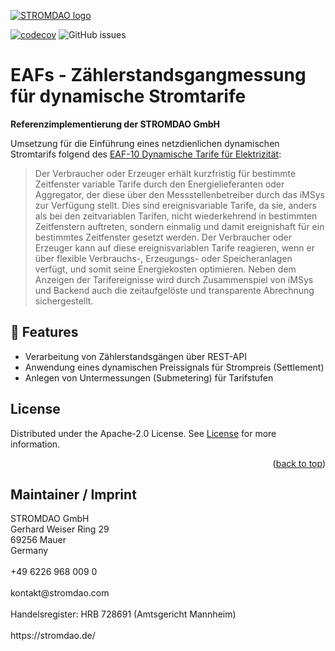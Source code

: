 [![STROMDAO logo](https://static.corrently.cloud/stromdao_988.png)](https://stromdao.de/)

[![codecov](https://codecov.io/gh/energychain/STROMDAO_EAFs/graph/badge.svg?token=O04DB3uPAJ)](https://codecov.io/gh/energychain/STROMDAO_EAFs)
![GitHub issues](https://img.shields.io/github/issues/energychain/STROMDAO_EAFs)

# EAFs - Zählerstandsgangmessung für dynamische Stromtarife
**Referenzimplementierung der STROMDAO GmbH**

Umsetzung für die Einführung eines netzdienlichen dynamischen Stromtarifs folgend des [EAF-10 Dynamische Tarife für Elektrizität](https://www.bsi.bund.de/SharedDocs/Downloads/DE/BSI/SmartMeter/Stufenmodell/Energiewirtschaftliche_Anwendungsfaelle.pdf?__blob=publicationFile&v=5):

> Der Verbraucher oder Erzeuger erhält kurzfristig für bestimmte Zeitfenster variable Tarife durch den Energielieferanten oder Aggregator, der diese über den Messstellenbetreiber durch das iMSys zur Verfügung stellt. Dies sind ereignisvariable Tarife, da sie, anders als bei den zeitvariablen Tarifen, nicht wiederkehrend in bestimmten Zeitfenstern auftreten, sondern einmalig und damit ereignishaft für ein bestimmtes Zeitfenster gesetzt werden. Der Verbraucher oder Erzeuger kann auf diese ereignisvariablen Tarife reagieren, wenn er über flexible Verbrauchs-, Erzeugungs- oder Speicheranlagen verfügt, und somit seine Energiekosten optimieren. Neben dem Anzeigen der Tarifereignisse wird durch Zusammenspiel von iMSys und Backend auch die zeitaufgelöste und transparente Abrechnung sichergestellt.


## 🌟 Features

- Verarbeitung von Zählerstandsgängen über REST-API
- Anwendung eines dynamischen Preissignals für Strompreis (Settlement)
- Anlegen von Untermessungen (Submetering) für Tarifstufen


<!-- LICENSE -->
## License

Distributed under the Apache-2.0 License. See [License](./LICENSE) for more information.

<p align="right">(<a href="#readme-top">back to top</a>)</p>

## Maintainer / Imprint

<addr>
STROMDAO GmbH  <br/>
Gerhard Weiser Ring 29  <br/>
69256 Mauer  <br/>
Germany  <br/>
  <br/>
+49 6226 968 009 0  <br/>
  <br/>
kontakt@stromdao.com  <br/>
  <br/>
Handelsregister: HRB 728691 (Amtsgericht Mannheim)<br/>
  <br/>
https://stromdao.de/<br/>
</addr>
